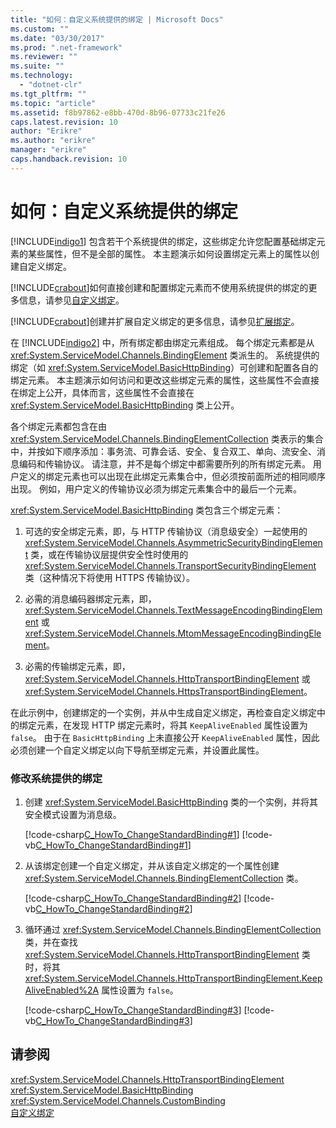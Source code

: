 ```yaml
---
title: "如何：自定义系统提供的绑定 | Microsoft Docs"
ms.custom: ""
ms.date: "03/30/2017"
ms.prod: ".net-framework"
ms.reviewer: ""
ms.suite: ""
ms.technology: 
  - "dotnet-clr"
ms.tgt_pltfrm: ""
ms.topic: "article"
ms.assetid: f8b97862-e8bb-470d-8b96-07733c21fe26
caps.latest.revision: 10
author: "Erikre"
ms.author: "erikre"
manager: "erikre"
caps.handback.revision: 10
---
```

# 如何：自定义系统提供的绑定
[!INCLUDE[indigo1](../../../../includes/indigo1-md.md)] 包含若干个系统提供的绑定，这些绑定允许您配置基础绑定元素的某些属性，但不是全部的属性。  本主题演示如何设置绑定元素上的属性以创建自定义绑定。  
  
 [!INCLUDE[crabout](../../../../includes/crabout-md.md)]如何直接创建和配置绑定元素而不使用系统提供的绑定的更多信息，请参见[自定义绑定](../../../../docs/framework/wcf/extending/custom-bindings.md)。  
  
 [!INCLUDE[crabout](../../../../includes/crabout-md.md)]创建并扩展自定义绑定的更多信息，请参见[扩展绑定](../../../../docs/framework/wcf/extending/extending-bindings.md)。  
  
 在 [!INCLUDE[indigo2](../../../../includes/indigo2-md.md)] 中，所有绑定都由绑定元素组成。  每个绑定元素都是从 <xref:System.ServiceModel.Channels.BindingElement> 类派生的。  系统提供的绑定（如 <xref:System.ServiceModel.BasicHttpBinding>）可创建和配置各自的绑定元素。  本主题演示如何访问和更改这些绑定元素的属性，这些属性不会直接在绑定上公开，具体而言，这些属性不会直接在 <xref:System.ServiceModel.BasicHttpBinding> 类上公开。  
  
 各个绑定元素都包含在由 <xref:System.ServiceModel.Channels.BindingElementCollection> 类表示的集合中，并按如下顺序添加：事务流、可靠会话、安全、复合双工、单向、流安全、消息编码和传输协议。  请注意，并不是每个绑定中都需要所列的所有绑定元素。  用户定义的绑定元素也可以出现在此绑定元素集合中，但必须按前面所述的相同顺序出现。  例如，用户定义的传输协议必须为绑定元素集合中的最后一个元素。  
  
 <xref:System.ServiceModel.BasicHttpBinding> 类包含三个绑定元素：  
  
1.  可选的安全绑定元素，即，与 HTTP 传输协议（消息级安全）一起使用的 <xref:System.ServiceModel.Channels.AsymmetricSecurityBindingElement> 类，或在传输协议层提供安全性时使用的 <xref:System.ServiceModel.Channels.TransportSecurityBindingElement> 类（这种情况下将使用 HTTPS 传输协议）。  
  
2.  必需的消息编码器绑定元素，即，<xref:System.ServiceModel.Channels.TextMessageEncodingBindingElement> 或 <xref:System.ServiceModel.Channels.MtomMessageEncodingBindingElement>。  
  
3.  必需的传输绑定元素，即，<xref:System.ServiceModel.Channels.HttpTransportBindingElement> 或 <xref:System.ServiceModel.Channels.HttpsTransportBindingElement>。  
  
 在此示例中，创建绑定的一个实例，并从中生成自定义绑定，再检查自定义绑定中的绑定元素，在发现 HTTP 绑定元素时，将其 `KeepAliveEnabled` 属性设置为 `false`。  由于在 `BasicHttpBinding` 上未直接公开 `KeepAliveEnabled` 属性，因此必须创建一个自定义绑定以向下导航至绑定元素，并设置此属性。  
  
### 修改系统提供的绑定  
  
1.  创建 <xref:System.ServiceModel.BasicHttpBinding> 类的一个实例，并将其安全模式设置为消息级。  
  
     [!code-csharp[C_HowTo_ChangeStandardBinding#1](../../../../samples/snippets/csharp/VS_Snippets_CFX/c_howto_changestandardbinding/cs/program.cs#1)]
     [!code-vb[C_HowTo_ChangeStandardBinding#1](../../../../samples/snippets/visualbasic/VS_Snippets_CFX/c_howto_changestandardbinding/vb/program.vb#1)]  
  
2.  从该绑定创建一个自定义绑定，并从该自定义绑定的一个属性创建 <xref:System.ServiceModel.Channels.BindingElementCollection> 类。  
  
     [!code-csharp[C_HowTo_ChangeStandardBinding#2](../../../../samples/snippets/csharp/VS_Snippets_CFX/c_howto_changestandardbinding/cs/program.cs#2)]
     [!code-vb[C_HowTo_ChangeStandardBinding#2](../../../../samples/snippets/visualbasic/VS_Snippets_CFX/c_howto_changestandardbinding/vb/program.vb#2)]  
  
3.  循环通过 <xref:System.ServiceModel.Channels.BindingElementCollection> 类，并在查找 <xref:System.ServiceModel.Channels.HttpTransportBindingElement> 类时，将其 <xref:System.ServiceModel.Channels.HttpTransportBindingElement.KeepAliveEnabled%2A> 属性设置为 `false`。  
  
     [!code-csharp[C_HowTo_ChangeStandardBinding#3](../../../../samples/snippets/csharp/VS_Snippets_CFX/c_howto_changestandardbinding/cs/program.cs#3)]
     [!code-vb[C_HowTo_ChangeStandardBinding#3](../../../../samples/snippets/visualbasic/VS_Snippets_CFX/c_howto_changestandardbinding/vb/program.vb#3)]  
  
## 请参阅  
 <xref:System.ServiceModel.Channels.HttpTransportBindingElement>   
 <xref:System.ServiceModel.BasicHttpBinding>   
 <xref:System.ServiceModel.Channels.CustomBinding>   
 [自定义绑定](../../../../docs/framework/wcf/extending/custom-bindings.md)